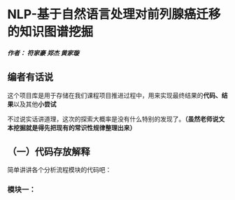 # NLP-基于自然语言处理对前列腺癌迁移的知识图谱挖掘
##### 作者： 符家豪 郑杰 黄家璇


## 编者有话说
这个项目库是用于存储在我们课程项目推进过程中，用来实现最终结果的**代码、结果**以及其他**小尝试**

不过说实话讲道理，这次的探索大概率是没有什么特别的发现了。**（虽然老师说文本挖掘就是得先把现有的常识性规律整理出来）**

## （一）代码存放解释
简单讲讲各个分析流程模块的代码吧：

### 模块一：
